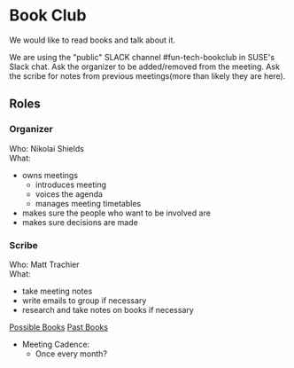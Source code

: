 # Book Club

We would like to read books and talk about it.

We are using the "public" SLACK channel #fun-tech-bookclub in SUSE's Slack chat.
Ask the organizer to be added/removed from the meeting.
Ask the scribe for notes from previous meetings(more than likely they are here).

## Roles

### Organizer

Who: Nikolai Shields  
What:  
  - owns meetings
    - introduces meeting
    - voices the agenda
    - manages meeting timetables
  - makes sure the people who want to be involved are
  - makes sure decisions are made

### Scribe

Who: Matt Trachier  
What:  
  - take meeting notes
  - write emails to group if necessary
  - research and take notes on books if necessary


[Possible Books](./PossibleBooks.md)
[Past Books](./PastBooksList.md)


- Meeting Cadence:  
  - Once every month?
